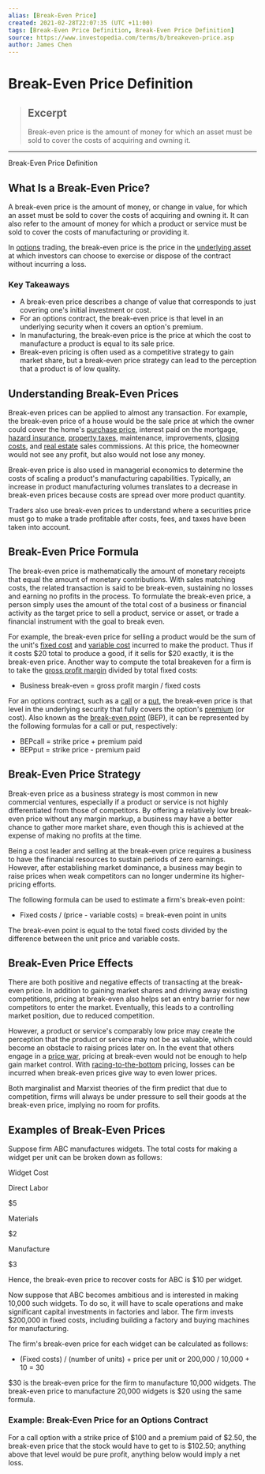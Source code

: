 ```yaml
---
alias: [Break-Even Price]
created: 2021-02-28T22:07:35 (UTC +11:00)
tags: [Break-Even Price Definition, Break-Even Price Definition]
source: https://www.investopedia.com/terms/b/breakeven-price.asp
author: James Chen
---
```


# Break-Even Price Definition

> ## Excerpt
> Break-even price is the amount of money for which an asset must be sold to cover the costs of acquiring and owning it.

---

Break-Even Price Definition
## What Is a Break-Even Price?

A break-even price is the amount of money, or change in value, for which an asset must be sold to cover the costs of acquiring and owning it. It can also refer to the amount of money for which a product or service must be sold to cover the costs of manufacturing or providing it.

In [options](https://www.investopedia.com/terms/o/option.asp) trading, the break-even price is the price in the [underlying asset](https://www.investopedia.com/terms/u/underlying-asset.asp) at which investors can choose to exercise or dispose of the contract without incurring a loss.

### Key Takeaways

-   A break-even price describes a change of value that corresponds to just covering one's initial investment or cost.
-   For an options contract, the break-even price is that level in an underlying security when it covers an option's premium.
-   In manufacturing, the break-even price is the price at which the cost to manufacture a product is equal to its sale price.
-   Break-even pricing is often used as a competitive strategy to gain market share, but a break-even price strategy can lead to the perception that a product is of low quality.

## Understanding Break-Even Prices

Break-even prices can be applied to almost any transaction. For example, the break-even price of a house would be the sale price at which the owner could cover the home's [purchase price](https://www.investopedia.com/terms/p/purchaseprice.asp), interest paid on the mortgage, [hazard insurance](https://www.investopedia.com/terms/h/hazardinsurance.asp), [property taxes](https://www.investopedia.com/terms/p/propertytax.asp), maintenance, improvements, [closing costs](https://www.investopedia.com/terms/c/closingcosts.asp), and [real estate](https://www.investopedia.com/terms/r/realestate.asp) sales commissions. At this price, the homeowner would not see any profit, but also would not lose any money.

Break-even price is also used in managerial economics to determine the costs of scaling a product's manufacturing capabilities. Typically, an increase in product manufacturing volumes translates to a decrease in break-even prices because costs are spread over more product quantity.

Traders also use break-even prices to understand where a securities price must go to make a trade profitable after costs, fees, and taxes have been taken into account.

## Break-Even Price Formula

The break-even price is mathematically the amount of monetary receipts that equal the amount of monetary contributions. With sales matching costs, the related transaction is said to be break-even, sustaining no losses and earning no profits in the process. To formulate the break-even price, a person simply uses the amount of the total cost of a business or financial activity as the target price to sell a product, service or asset, or trade a financial instrument with the goal to break even.

For example, the break-even price for selling a product would be the sum of the unit's [fixed cost](https://www.investopedia.com/terms/f/fixedcost.asp) and [variable cost](https://www.investopedia.com/terms/v/variablecost.asp) incurred to make the product. Thus if it costs $20 total to produce a good, if it sells for $20 exactly, it is the break-even price. Another way to compute the total breakeven for a firm is to take the [gross profit margin](https://www.investopedia.com/terms/g/gross_profit_margin.asp) divided by total fixed costs:

-   Business break-even = gross profit margin / fixed costs

For an options contract, such as a [call](https://www.investopedia.com/terms/c/calloption.asp) or a [put](https://www.investopedia.com/terms/p/putoption.asp), the break-even price is that level in the underlying security that fully covers the option's [premium](https://www.investopedia.com/terms/o/option-premium.asp) (or cost). Also known as the [break-even point](https://www.investopedia.com/terms/b/breakevenpoint.asp) (BEP), it can be represented by the following formulas for a call or put, respectively:

-   BEPcall = strike price + premium paid
-   BEPput = strike price - premium paid

## Break-Even Price Strategy

Break-even price as a business strategy is most common in new commercial ventures, especially if a product or service is not highly differentiated from those of competitors. By offering a relatively low break-even price without any margin markup, a business may have a better chance to gather more market share, even though this is achieved at the expense of making no profits at the time.

Being a cost leader and selling at the break-even price requires a business to have the financial resources to sustain periods of zero earnings. However, after establishing market dominance, a business may begin to raise prices when weak competitors can no longer undermine its higher-pricing efforts.

The following formula can be used to estimate a firm's break-even point:

-   Fixed costs / (price - variable costs) = break-even point in units

The break-even point is equal to the total fixed costs divided by the difference between the unit price and variable costs.

## Break-Even Price Effects

There are both positive and negative effects of transacting at the break-even price. In addition to gaining market shares and driving away existing competitions, pricing at break-even also helps set an entry barrier for new competitors to enter the market. Eventually, this leads to a controlling market position, due to reduced competition.

However, a product or service's comparably low price may create the perception that the product or service may not be as valuable, which could become an obstacle to raising prices later on. In the event that others engage in a [price war](https://www.investopedia.com/terms/p/price-war.asp), pricing at break-even would not be enough to help gain market control. With [racing-to-the-bottom](https://www.investopedia.com/terms/r/race-bottom.asp) pricing, losses can be incurred when break-even prices give way to even lower prices.

Both marginalist and Marxist theories of the firm predict that due to competition, firms will always be under pressure to sell their goods at the break-even price, implying no room for profits.

## Examples of Break-Even Prices

Suppose firm ABC manufactures widgets. The total costs for making a widget per unit can be broken down as follows:

Widget Cost

Direct Labor

$5

Materials

$2

Manufacture

$3

Hence, the break-even price to recover costs for ABC is $10 per widget.

Now suppose that ABC becomes ambitious and is interested in making 10,000 such widgets. To do so, it will have to scale operations and make significant capital investments in factories and labor. The firm invests $200,000 in fixed costs, including building a factory and buying machines for manufacturing.

The firm's break-even price for each widget can be calculated as follows:

-   (Fixed costs) / (number of units) + price per unit or 200,000 / 10,000 + 10 = 30

$30 is the break-even price for the firm to manufacture 10,000 widgets. The break-even price to manufacture 20,000 widgets is $20 using the same formula.

### Example: Break-Even Price for an Options Contract

For a call option with a strike price of $100 and a premium paid of $2.50, the break-even price that the stock would have to get to is $102.50; anything above that level would be pure profit, anything below would imply a net loss.
